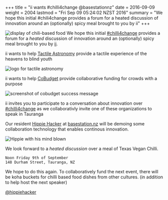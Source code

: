 +++
title = "ii wants #chilli4change @basestationnz"
date = 2016-09-09
weight = 2004
lastmod = "Fri Sep 09 05:24:02 NZST 2016"
summary = "We hope this initial #chili4change provides a forum for a heated discussion of innovation around an (optionally) spicy meal brought to you by ii"
+++


![display of chili-based food](/images/2016/09/chilli4change-food.png)
We hope this initial [#chilli4change](https://twitter.com/hippiehacker/status/773276669020778497) provides a forum for a _heated_ discussion of innovation around an (optionally) spicy meal brought to you by [ii](http://blog.ii.delivery).

ii wants to help [Tactile Astronomy](https://twitter.com/tactileedu/status/772705366891048960) provide a tactile experience of the heavens to blind youth

![logo for tactile astronomy](/images/2016/09/TactileAstronomy_640x290.jpg)

ii wants to help [CoBudget](https://docs.google.com/presentation/d/1ZQYKxhHwKuQGmOMPpoE8Eo0XMuw1yn55Bjgsh6-D0eQ/present?slide=id.p) provide collaborative funding for crowds with a purpose

![screenshot of cobudget success message](/images/2016/09/bucket-was-funded.png)

ii invites you to participate to a conversation about innovation over [#chilli4change](https://twitter.com/hashtag/chilli4change) as we collaborativly invite one of these organizations to speak in Tauranga

Our resident [Hippie Hacker](http://twitter.com/hippiehacker) at [basestation.nz](basestation.nz) will be demoing some collaboration technology that enables continous innovation. 

![Hippie with his mind blown](/images/2016/09/mindblown.jpg)

We look forward to a *heated discussion* over a meal of Texas Vegan Chilli.

```
Noon Friday 9th of September
148 Durham Street, Tauranga, NZ
```
We hope to do this again. To collaboratively fund the next event,
there will be koha buckets for chilli based food dishes from other cultures. (in addition to help host the next speaker)



[@hippiehacker](http://twitter.com/hippiehacker)




